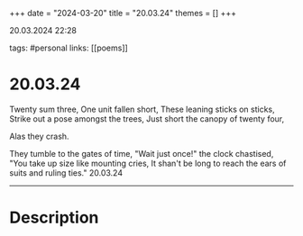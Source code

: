 +++
date = "2024-03-20"
title = "20.03.24"
themes = []
+++

20.03.2024 22:28

tags: #personal
links: [[poems]]

# 20.03.24

Twenty sum three,
One unit fallen short,
These leaning sticks on sticks,
Strike out a pose amongst the trees,
Just short the canopy of twenty four,

Alas 
   they 
    crash.

They tumble to the gates of time,
"Wait just once!" the clock chastised,
"You take up size like mounting cries,
It shan't be long to reach the ears of suits and ruling ties."
20.03.24

---

# Description

